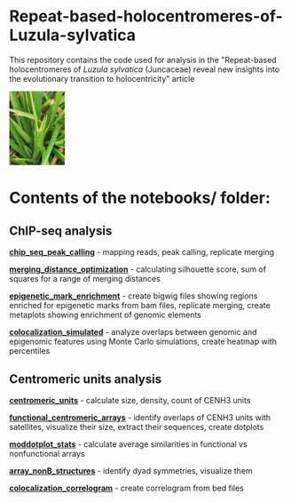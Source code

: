 # Repeat-based-holocentromeres-of-Luzula-sylvatica
This repository contains the code used for analysis in the "Repeat-based holocentromeres of *Luzula sylvatica* (Juncaceae) reveal new insights into the evolutionary transition to holocentricity" article

<img src=https://github.com/437364/Repeat-based-holocentromeres-of-Luzula-sylvatica/blob/main/IMG-20230703-WA0000%20(1).jpg width="100" title="photo: Stefan Steckenborn"/>

# Contents of the notebooks/ folder:
## ChIP-seq analysis

[**chip_seq_peak_calling**](https://github.com/437364/Repeat-based-holocentromeres-of-Luzula-sylvatica/blob/main/notebooks/chip_seq_peak_calling.ipynb) - mapping reads, peak calling, replicate merging

[**merging_distance_optimization**](https://github.com/437364/Repeat-based-holocentromeres-of-Luzula-sylvatica/blob/main/notebooks/merging_distance_optimization.ipynb) - calculating silhouette score, sum of squares for a range of merging distances

[**epigenetic_mark_enrichment**](https://github.com/437364/Repeat-based-holocentromeres-of-Luzula-sylvatica/blob/main/notebooks/pigenetic_mark_enrichment.ipynb) - create bigwig files showing regions enriched for epigenetic marks from bam files, replicate merging, create metaplots showing enrichment of genomic elements 

[**colocalization_simulated**](https://github.com/437364/Repeat-based-holocentromeres-of-Luzula-sylvatica/blob/main/notebooks/colocalization_simulated.ipynb) - analyze overlaps between genomic and epigenomic features using Monte Carlo simulations, create heatmap with percentiles

## Centromeric units analysis
[**centromeric_units**](https://github.com/437364/Repeat-based-holocentromeres-of-Luzula-sylvatica/blob/main/notebooks/centromeric_units.ipynb) - calculate size, density, count of CENH3 units

[**functional_centromeric_arrays**](https://github.com/437364/Repeat-based-holocentromeres-of-Luzula-sylvatica/blob/main/notebooks/functional_centromeric_arrays.ipynb) - identify overlaps of CENH3 units with satellites, visualize their size, extract their sequences, create dotplots


[**moddotplot_stats**](https://github.com/437364/Repeat-based-holocentromeres-of-Luzula-sylvatica/blob/main/notebooks/moddotplot_stats.ipynb) - calculate average similarities in functional vs nonfunctional arrays

[**array_nonB_structures**](https://github.com/437364/Repeat-based-holocentromeres-of-Luzula-sylvatica/blob/main/notebooks/array_nonB_structures.ipynb) - identify dyad symmetries, visualize them

[**colocalization_correlogram**](https://github.com/437364/Repeat-based-holocentromeres-of-Luzula-sylvatica/blob/main/notebooks/colocalization_correlogram.ipynb) - create correlogram from bed files
